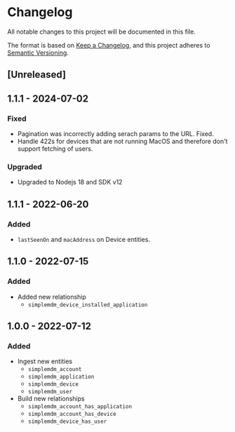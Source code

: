 # Changelog

All notable changes to this project will be documented in this file.

The format is based on [Keep a Changelog](https://keepachangelog.com/en/1.0.0/),
and this project adheres to
[Semantic Versioning](https://semver.org/spec/v2.0.0.html).

## [Unreleased]

## 1.1.1 - 2024-07-02

### Fixed

- Pagination was incorrectly adding serach params to the URL. Fixed.
- Handle 422s for devices that are not running MacOS and therefore don't support fetching of users.

### Upgraded

- Upgraded to Nodejs 18 and SDK v12


## 1.1.1 - 2022-06-20

### Added

- `lastSeenOn` and `macAddress` on Device entities.

## 1.1.0 - 2022-07-15

### Added

- Added new relationship
  - `simplemdm_device_installed_application`

## 1.0.0 - 2022-07-12

### Added

- Ingest new entities
  - `simplemdm_account`
  - `simplemdm_application`
  - `simplemdm_device`
  - `simplemdm_user`
- Build new relationships
  - `simplemdm_account_has_application`
  - `simplemdm_account_has_device`
  - `simplemdm_device_has_user`
